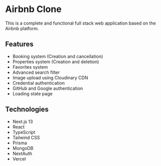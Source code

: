 # Airbnb Clone

This is a complete and functional full stack web application based on the Airbnb platform.

## Features

- Booking system (Creation and cancellation)
- Properties system (Creation and deletion)
- Favorites system
- Advanced search filter
- Image upload using Cloudinary CDN
- Credential authentication
- GitHub and Google authentication
- Loading state page

## Technologies

- Next.js 13
- React
- TypeScript
- Tailwind CSS
- Prisma
- MongoDB
- NextAuth
- Vercel
